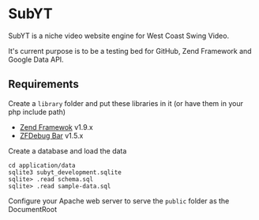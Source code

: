 SubYT
=====

SubYT is a niche video website engine for West Coast Swing Video.
 
It's current purpose is to be a testing bed for GitHub, Zend Framework and Google Data API.

Requirements
------------

Create a `library` folder and put these libraries in it (or have them in your php include path)

- [Zend Framewok](http://framework.zend.com) v1.9.x
- [ZFDebug Bar](http://code.google.com/p/zfdebug/) v1.5.x

Create a database and load the data

    cd application/data
    sqlite3 subyt_development.sqlite
    sqlite> .read schema.sql
    sqlite> .read sample-data.sql
    
Configure your Apache web server to serve the `public` folder as the DocumentRoot
